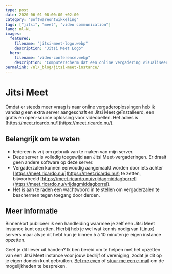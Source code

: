 ```yaml
---
type: post
date: 2020-06-01 08:00:00 +02:00
category: "Softwareontwikkeling"
tags: ["jitsi", "meet", "video communication"]
lang: nl-NL
images:
  featured:
    filename: "jitsi-meet-logo.webp"
    description: "Jitsi Meet Logo"
  hero:
    filename: "video-conference.webp"
    description: "Computerscherm dat een online vergadering visualiseert"
permalink: /nl/_blog/jitsi-meet-instance/
---
```


# Jitsi Meet

Omdat er steeds meer vraag is naar online vergaderoplossingen heb ik vandaag een extra server aangeschaft en Jitsi Meet geïnstalleerd, een gratis en open-source oplossing voor videobellen. Het adres is [https://meet.ricardo.nu/](https://meet.ricardo.nu/).

## Belangrijk om te weten

- Iedereen is vrij om gebruik van te maken van mijn server.
- Deze server is volledig toegewijd aan Jitsi Meet-vergaderingen. Er draait geen andere software op deze server.
- Vergaderzalen kunnen eenvoudig aangemaakt worden door iets achter [https://meet.ricardo.nu/](https://meet.ricardo.nu/) te zetten, bijvoorbeeld [https://meet.ricardo.nu/vrijdagmiddagborrel](https://meet.ricardo.nu/vrijdagmiddagborrel).
- Het is aan te raden een wachtwoord in te stellen om vergaderzalen te beschermen tegen toegang door derden.

## Meer informatie

Binnenkort publiceer ik een handleiding waarmee je zelf een Jitsi Meet instance kunt opzetten. Hierbij heb je wel wat kennis nodig van (Linux) servers maar als je dit hebt kun je binnen 5 à 10 minuten je eigen instance opzetten.

Geef je dit liever uit handen? Ik ben bereid om te helpen met het opzetten van een Jitsi Meet instance voor jouw bedrijf of vereniging, zodat je dit op je eigen domein kunt gebruiken. [Bel me even][2] of [stuur me een e-mail][3] om de mogelijkheden te bespreken.

[1]: /guide/jitsi-meet "Jitsi Meet instellen op een DigitalOcean VPS"
[2]: tel:+31243010005 "Telefonisch contact opnemen met Ricardo"
[3]: mailto:business.inquiries@ricardobalk.nl "Per e-mail contact opnemen met Ricardo"
